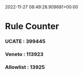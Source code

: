 2022-11-27 08:49:28.909681+00:00
# Rule Counter 
 ### UCATE : 399445

 ### Veneto : 113923

 ### Allowlist : 13925
